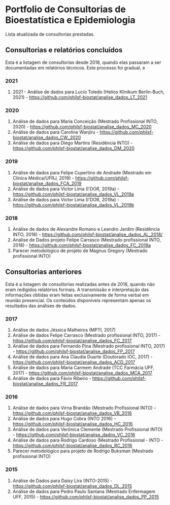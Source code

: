 # Portfolio de Consultorias de Bioestatística e Epidemiologia

Lista atualizada de consultorias prestadas.

## Consultorias e relatórios concluídos

Esta é a listagem de consultorias desde 2018, quando elas passaram a ser documentadas em relatórios técnicos.
Este processo foi gradual, e 

### 2021
1. 2021 - Análise de dados para Lucio Toledo (Helios Klinikum Berlin-Buch, 2021) - https://github.com/philsf-biostat/analise_dados_LT_2021

### 2020

1. Análise de dados para Maria Conceição (Mestrado Profissional INTO, 2020) - https://github.com/philsf-biostat/analise_dados_MC_2020
1. Análise de dados para Caroline Wanjiru - https://github.com/philsf-biostat/analise_dados_CW_2020
1. Análise de dados para Diego Martins (Residência INTO) - https://github.com/philsf-biostat/analise_dados_DM_2020

### 2019

1. Análise de dados para Felipe Cupertino de Andrade (Mestrado em Clínica Médica/UFRJ, 2019) - https://github.com/philsf-biostat/analise_dados_FCA_2019
1. Análise de dados para Victor Lima (I'DOR, 2019a) - https://github.com/philsf-biostat/analise_dados_VL_2019a
1. Análise de dados para Victor Lima (I'DOR, 2019a) - https://github.com/philsf-biostat/analise_dados_VL_2019b

### 2018

1. Análise de dados de Alexandre Romano e Leandro Jardim (Residência INTO, 2018) - https://github.com/philsf-biostat/analise_dados_AL_2018/
1. Análise de Dados projeto Felipe Carrasco (Mestrado profissional INTO, 2018) - https://github.com/philsf-biostat/analise_dados_FC_2018a
1. Parecer metodológico de projeto de Magnus Gregory (Mestrado profissional INTO)

## Consultorias anteriores

Esta é a listagem de consultorias realizadas antes de 2018, quando não eram redigidos relatórios formais.
A transmissão e interpretação das informações obtidas eram feitas exclusivamente de forma verbal em reunião presencial.
Os conteúdos disponíveis representam apenas os resultados das análises de dados.

### 2017

1. Análise de dados Jéssica Malheiros (MPTI, 2017)
1. Análise de dados Felipe Carrasco (Mestrado profissional INTO, 2017) - https://github.com/philsf-biostat/analise_dados_FC_2017
1. Análise de dados para Fernando Pina (Mestrado profissional INTO, 2017) - https://github.com/philsf-biostat/analise_dados_FP_2017
1. Análise de dados para Ana Claudia Duarte (Doutorado IOC, 2017) - https://github.com/philsf-biostat/analise_dados_ACD_2017
1. Análise de dados para Maria Carmem Andrade (TCC Farmácia UFF, 2017) - https://github.com/philsf-biostat/analise_dados_MCA_2017
1. Análise de dados para Fávio Ribeiro - https://github.com/philsf-biostat/analise_dados_FR_2017

### 2016

1. Análise de dados para Virna Brandão (Mestrado Profissional INTO) - https://github.com/philsf-biostat/analise_dados_VB_2016
1. Análise de dados para Hugo Cobra (INTO 2016) - https://github.com/philsf-biostat/analise_dados_HC_2016
1. Análise de dados para Verônica Clemente (Mestrado Profissional INTO) - https://github.com/philsf-biostat/analise_dados_VC_2016
1. Análise de dados para Rodrigo Cardoso (Mestrado Profissional - INTO - https://github.com/philsf-biostat/analise_dados_RC_2016
1. Parecer metodológico para projeto de Rodrigo Buksman (Mestrado profissional INTO)

### 2015

1. Análise de Dados para Daisy Lira (INTO-2015) - https://github.com/philsf-biostat/analise_dados_DL_2015
1. Análise de dados para Pedro Paulo Santana (Mestrado Enfermagem UFF, 2015) - https://github.com/philsf-biostat/analise_dados_PP_2015
